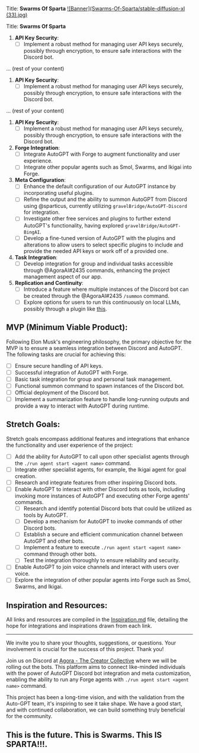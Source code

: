 Title: **Swarms Of Sparta**
[![Banner](Swarms-Of-Sparta/stable-diffusion-xl (33).jpg)](https://discord.gg/qUtxnK2NMf)


Title: **Swarms Of Sparta**

1. **API Key Security**:
   - [ ] Implement a robust method for managing user API keys securely, possibly through encryption, to ensure safe interactions with the Discord bot.

... (rest of your content)


1. **API Key Security**:
   - [ ] Implement a robust method for managing user API keys securely, possibly through encryption, to ensure safe interactions with the Discord bot.

... (rest of your content)


1. **API Key Security**:
   - [ ] Implement a robust method for managing user API keys securely, possibly through encryption, to ensure safe interactions with the Discord bot.

2. **Forge Integration**:
   - [ ] Integrate AutoGPT with Forge to augment functionality and user experience.
   - [ ] Integrate other popular agents such as Smol, Swarms, and Ikigai into Forge.

3. **Meta Configuration**:
   - [ ] Enhance the default configuration of our AutoGPT instance by incorporating useful plugins.
   - [ ] Refine the output and the ability to summon AutoGPT from Discord using @sparticus, currently utilizing `gravelBridge/AutoGPT-Discord` for integration.
   - [ ] Investigate other free services and plugins to further extend AutoGPT's functionality, having explored `gravelBridge/AutoGPT-BingAI`.
   - [ ] Develop a fine-tuned version of AutoGPT with the plugins and alterations to allow users to select specific plugins to include and provide the needed API keys or work off of a provided one.

4. **Task Integration**:
   - [ ] Develop integration for group and individual tasks accessible through @AgoraAI#2435 commands, enhancing the project management aspect of our app.

5. **Replication and Continuity**:
   - [ ] Introduce a feature where multiple instances of the Discord bot can be created through the @AgoraAI#2435 `/summon` command.
   - [ ] Explore options for users to run this continuously on local LLMs, possibly through a plugin like [this](https://github.com/danikhan632/Auto-GPT-Text-Gen-Plugin).

## MVP (Minimum Viable Product):

Following Elon Musk's engineering philosophy, the primary objective for the MVP is to ensure a seamless integration between Discord and AutoGPT. The following tasks are crucial for achieving this:

- [ ] Ensure secure handling of API keys.
- [ ] Successful integration of AutoGPT with Forge.
- [ ] Basic task integration for group and personal task management.
- [ ] Functional summon command to spawn instances of the Discord bot.
- [ ] Official deployment of the Discord bot.
- [ ] Implement a summarization feature to handle long-running outputs and provide a way to interact with AutoGPT during runtime.

## Stretch Goals:

Stretch goals encompass additional features and integrations that enhance the functionality and user experience of the project:

- [ ] Add the ability for AutoGPT to call upon other specialist agents through the `./run agent start <agent name>` command.
- [ ] Integrate other specialist agents, for example, the Ikigai agent for goal creation.
- [ ] Research and integrate features from other inspiring Discord bots.
- [ ] Enable AutoGPT to interact with other Discord bots as tools, including invoking more instances of AutoGPT and executing other Forge agents' commands.
   - [ ] Research and identify potential Discord bots that could be utilized as tools by AutoGPT.
   - [ ] Develop a mechanism for AutoGPT to invoke commands of other Discord bots.
   - [ ] Establish a secure and efficient communication channel between AutoGPT and other bots.
   - [ ] Implement a feature to execute `./run agent start <agent name>` command through other bots.
   - [ ] Test the integration thoroughly to ensure reliability and security.
- [ ] Enable AutoGPT to join voice channels and interact with users over voice.
- [ ] Explore the integration of other popular agents into Forge such as Smol, Swarms, and Ikigai.

## Inspiration and Resources:

All links and resources are compiled in the [Inspiration.md](Inspiration.md) file, detailing the hope for integrations and inspirations drawn from each link.

---

We invite you to share your thoughts, suggestions, or questions. Your involvement is crucial for the success of this project. Thank you!

Join us on Discord at [Agora - The Creator Collective](https://discord.gg/Q3VKuj8hBT) where we will be rolling out the bots. This platform aims to connect like-minded individuals with the power of AutoGPT Discord bot integration and meta customization, enabling the ability to run any Forge agents with `./run agent start <agent name>` command.

This project has been a long-time vision, and with the validation from the Auto-GPT team, it's inspiring to see it take shape. We have a good start, and with continued collaboration, we can build something truly beneficial for the community.

## This is the future. This is Swarms. This IS SPARTA!!!.
